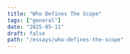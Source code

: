 ```yaml
---
title: "Who Defines The Scope"
tags: ["general"]
date: "2025-05-11"
draft: false
path: "/essays/who-defines-the-scope"
---
```


